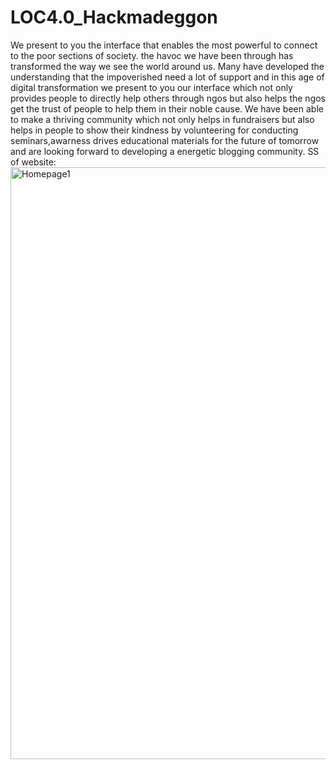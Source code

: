 # LOC4.0_Hackmadeggon
We present to you the interface that enables the most powerful to connect to the poor sections of society.
the havoc we have been through has transformed the way we see the world around us.
Many have developed the understanding that the impoverished need a lot of support and in this age of digital transformation we present to you our interface which not only provides people to directly help others through ngos but also helps the ngos get the trust of people to help them in their noble cause. We have been able to make a thriving community which not only helps in fundraisers but also helps in people to show their kindness by volunteering for conducting seminars,awarness drives educational materials for the future of tomorrow and are looking forward to developing a energetic blogging community.
SS of website:
<img width="947" alt="Homepage1" src="https://user-images.githubusercontent.com/80150025/158047053-236672e0-5984-4140-90a9-d95a65b54c56.png">
